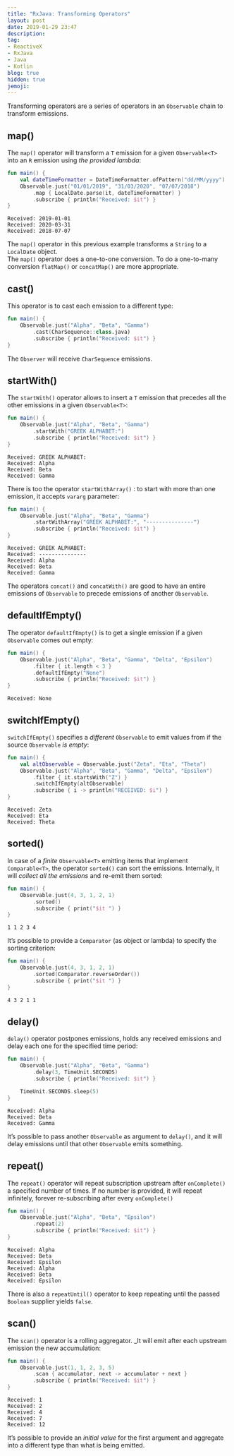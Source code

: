 ```yaml
---
title: "RxJava: Transforming Operators"
layout: post
date: 2019-01-29 23:47
description:
tag:
- ReactiveX
- RxJava
- Java
- Kotlin
blog: true
hidden: true
jemoji:
---
```


Transforming operators are a series of operators in an `Observable` chain to transform emissions.

## map()
The `map()` operator will transform a `T` emission for a given `Observable<T>`  into an `R` emission using _the provided lambda_:

```kotlin
fun main() {
    val dateTimeFormatter = DateTimeFormatter.ofPattern("dd/MM/yyyy")
    Observable.just("01/01/2019", "31/03/2020", "07/07/2018")
        .map { LocalDate.parse(it, dateTimeFormatter) }
        .subscribe { println("Received: $it") }
}
```
```
Received: 2019-01-01
Received: 2020-03-31
Received: 2018-07-07
```
The `map()` operator in this previous example transforms a `String` to a `LocalDate` object.  
The `map()` operator does a one-to-one conversion. To do a one-to-many conversion `flatMap()` or `concatMap()` are more appropriate.

## cast()
This operator is to cast each emission to a different type:
```kotlin
fun main() {
    Observable.just("Alpha", "Beta", "Gamma")
        .cast(CharSequence::class.java)
        .subscribe { println("Received: $it") }
}
```
The `Observer` will receive `CharSequence` emissions.

## startWith()
The `startWith()` operator allows to insert a `T` emission that precedes all the other emissions in a given `Observable<T>`:
```kotlin
fun main() {
    Observable.just("Alpha", "Beta", "Gamma")
        .startWith("GREEK ALPHABET:")
        .subscribe { println("Received: $it") }
}
```
```
Received: GREEK ALPHABET:
Received: Alpha
Received: Beta
Received: Gamma
```

There is too the operator `startWithArray()` : to start with more than one emission, it accepts `vararg` parameter:
```kotlin
fun main() {
    Observable.just("Alpha", "Beta", "Gamma")
        .startWithArray("GREEK ALPHABET:", "---------------")
        .subscribe { println("Received: $it") }
}
```
```
Received: GREEK ALPHABET:
Received: ---------------
Received: Alpha
Received: Beta
Received: Gamma
```

The operators `concat()` and `concatWith()` are good to have an entire emissions of `Observable` to precede emissions of another `Observable`.

## defaultIfEmpty()
The operator `defaultIfEmpty()` is to get a single emission if a given `Observable` comes out empty:
```kotlin
fun main() {
    Observable.just("Alpha", "Beta", "Gamma", "Delta", "Epsilon")
        .filter { it.length < 3 }
        .defaultIfEmpty("None")
        .subscribe { println("Received: $it") }
}
```
```
Received: None
```

## switchIfEmpty()
`switchIfEmpty()` specifies a _different_ `Observable` to emit values from if the source `Observable` _is empty_:
```kotlin
fun main() {
    val altObservable = Observable.just("Zeta", "Eta", "Theta")
    Observable.just("Alpha", "Beta", "Gamma", "Delta", "Epsilon")
        .filter { it.startsWith("Z") }
        .switchIfEmpty(altObservable)
        .subscribe { i -> println("RECEIVED: $i") }
} 
```
```
Received: Zeta
Received: Eta
Received: Theta
```

## sorted()
In case of a _finite_ `Observable<T>` emitting items that implement `Comparable<T>`,  the operator `sorted()` can sort the emissions. Internally, it will _collect all the emissions_ and re-emit them sorted:
```kotlin
fun main() {
    Observable.just(4, 3, 1, 2, 1)
        .sorted()
        .subscribe { print("$it ") }
}
```
```
1 1 2 3 4 
```

It’s possible to provide a `Comparator` (as object or lambda) to specify the sorting criterion:
```kotlin
fun main() {
    Observable.just(4, 3, 1, 2, 1)
        .sorted(Comparator.reverseOrder())
        .subscribe { print("$it ") }
}
```
```
4 3 2 1 1 
```

## delay()
`delay()` operator postpones emissions, holds any received emissions and delay each one for the specified time period:
```kotlin
fun main() {
    Observable.just("Alpha", "Beta", "Gamma")
        .delay(3, TimeUnit.SECONDS)
        .subscribe { println("Received: $it") }

    TimeUnit.SECONDS.sleep(5)
}
```
```
Received: Alpha
Received: Beta
Received: Gamma
```
It’s possible to pass another `Observable` as argument  to `delay()`, and it will delay emissions until that other `Observable` emits something.

## repeat()
The `repeat()` operator will repeat subscription upstream after `onComplete()` a specified number of times. If no number is provided, it will repeat infinitely, forever re-subscribing after every `onComplete()`
```kotlin
fun main() {
    Observable.just("Alpha", "Beta", "Epsilon")
        .repeat(2)
        .subscribe { println("Received: $it") }
}
```
```
Received: Alpha
Received: Beta
Received: Epsilon
Received: Alpha
Received: Beta
Received: Epsilon
```
There is also a `repeatUntil()` operator to keep repeating until the passed `Boolean` supplier yields `false`.

## scan()
The `scan()` operator is a rolling aggregator. _It will emit after each upstream emission the new accumulation:
```kotlin
fun main() {
    Observable.just(1, 1, 2, 3, 5)
        .scan { accumulator, next -> accumulator + next }
        .subscribe { println("Received: $it") }
}
```
```
Received: 1
Received: 2
Received: 4
Received: 7
Received: 12
```
It’s possible to provide an _initial value_ for the first argument and aggregate into a different type than what is being emitted.
